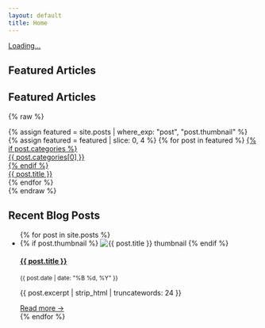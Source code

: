 ```yaml
---
layout: default
title: Home
---
```


<!-- Rotating headline (Flash News) -->
<div class="featured-rotator">
  <a id="featured-rotator-link" href="#">
    <span id="featured-rotator-text">Loading...</span>
  </a>
</div>

## Featured Articles

## Featured Articles

{% raw %}
<section class="hero-grid fade-in">
  {% assign featured = site.posts | where_exp: "post", "post.thumbnail" %}
  {% assign featured = featured | slice: 0, 4 %}
  {% for post in featured %}
    <a
      href="{{ post.url }}"
      class="hero-grid-item"
      style="background-image: url('{{ post.thumbnail | default: '/assets/images/fallback.jpg' | relative_url }}');"
      title="{{ post.title }}"
    >
      {% if post.categories %}
        <div class="hero-category">{{ post.categories[0] }}</div>
      {% endif %}
      <div class="hero-overlay">
        <span>{{ post.title }}</span>
      </div>
    </a>
  {% endfor %}
</section>
{% endraw %}

## Recent Blog Posts

<ul class="post-list">
  {% for post in site.posts %}
    <li class="fade-in fade-in-delay">
      {% if post.thumbnail %}
        <img
          class="post-thumb-left"
          src="{{ post.thumbnail | relative_url }}"
          alt="{{ post.title }} thumbnail"
          loading="lazy"
        >
      {% endif %}
      <div class="post-info">
        <h4><a href="{{ post.url }}">{{ post.title }}</a></h4>
        <p><small>{{ post.date | date: "%B %d, %Y" }}</small></p>
        <p>{{ post.excerpt | strip_html | truncatewords: 24 }}</p>
        <a href="{{ post.url }}">Read more →</a>
      </div>
    </li>
  {% endfor %}
</ul>

<script>
  document.addEventListener("DOMContentLoaded", function () {
    const posts = [
      {% assign featured = site.posts | sort: "date" | reverse | slice: 0, 6 %}
      {% for post in featured %}
        {
          title: "{{ post.title | escape }}",
          url: "{{ post.url }}"
        }{% unless forloop.last %},{% endunless %}
      {% endfor %}
    ];
    let index = 0;
    const rotatorText = document.getElementById("featured-rotator-text");
    const rotatorLink = document.getElementById("featured-rotator-link");

    function rotatePost() {
      const post = posts[index];
      rotatorText.classList.remove("fade-in");
      void rotatorText.offsetWidth;
      rotatorText.textContent = post.title;
      rotatorLink.href = post.url;
      rotatorText.classList.add("fade-in");
      index = (index + 1) % posts.length;
    }

    rotatePost();
    setInterval(rotatePost, 8000);
  });
</script>
